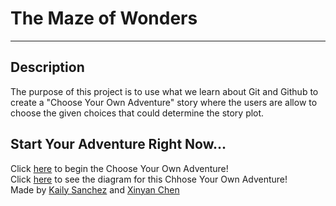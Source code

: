 # The Maze of Wonders  

---

## Description  
The purpose of this project is to use what we learn about Git and Github to create a "Choose Your Own Adventure" story where the users are allow to choose the given choices that could determine the story plot.  

## Start Your Adventure Right Now...
Click [here](beginning/intro.md) to begin the Choose Your Own Adventure!  
Click [here](https://docs.google.com/drawings/d/1yUYPAdrK-mpxlmt1x7po5PGDkqoWQ5B_b4Lf5x2nZZw/edit) to see the diagram for this Chhose Your Own Adventure!  
Made by [Kaily Sanchez](https://github.com/kailys6690) and [Xinyan Chen](https://github.com/xinyanc3694)  